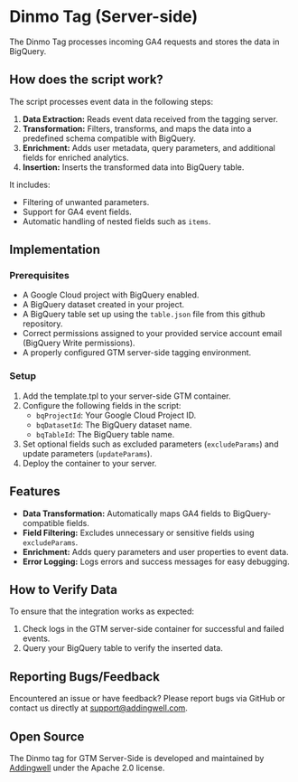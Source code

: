 # Dinmo Tag (Server-side)

The Dinmo Tag processes incoming GA4 requests and stores the data in BigQuery.

## How does the script work?

The script processes event data in the following steps:

1. **Data Extraction:** Reads event data received from the tagging server.
2. **Transformation:** Filters, transforms, and maps the data into a predefined schema compatible with BigQuery.
3. **Enrichment:** Adds user metadata, query parameters, and additional fields for enriched analytics.
4. **Insertion:** Inserts the transformed data into BigQuery table.

It includes:
- Filtering of unwanted parameters.
- Support for GA4 event fields.
- Automatic handling of nested fields such as `items`.

## Implementation

### Prerequisites

- A Google Cloud project with BigQuery enabled.
- A BigQuery dataset created in your project.
- A BigQuery table set up using the `table.json` file from this github repository.
- Correct permissions assigned to your provided service account email (BigQuery Write permissions).
- A properly configured GTM server-side tagging environment.

### Setup

1. Add the template.tpl to your server-side GTM container.
2. Configure the following fields in the script:
   - `bqProjectId`: Your Google Cloud Project ID.
   - `bqDatasetId`: The BigQuery dataset name.
   - `bqTableId`: The BigQuery table name.
3. Set optional fields such as excluded parameters (`excludeParams`) and update parameters (`updateParams`).
4. Deploy the container to your server.

## Features

- **Data Transformation:** Automatically maps GA4 fields to BigQuery-compatible fields.
- **Field Filtering:** Excludes unnecessary or sensitive fields using `excludeParams`.
- **Enrichment:** Adds query parameters and user properties to event data.
- **Error Logging:** Logs errors and success messages for easy debugging.

## How to Verify Data

To ensure that the integration works as expected:

1. Check logs in the GTM server-side container for successful and failed events.
2. Query your BigQuery table to verify the inserted data.

## Reporting Bugs/Feedback

Encountered an issue or have feedback? Please report bugs via GitHub or contact us directly at support@addingwell.com.

## Open Source

The Dinmo tag for GTM Server-Side is developed and maintained by [Addingwell](https://www.addingwell.com/) under the Apache 2.0 license.
